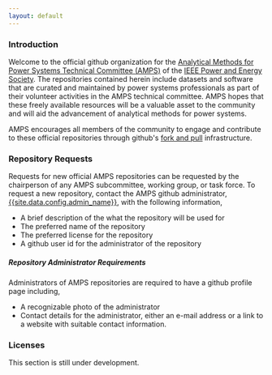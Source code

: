 ```yaml
---
layout: default
---
```


### Introduction

Welcome to the official github organization for the [Analytical Methods for Power Systems Technical Committee (AMPS)](http://ewh.ieee.org/cmte/psace/) of the [IEEE Power and Energy Society](http://www.ieee-pes.org/).
The repositories contained herein include datasets and software that are curated and maintained by power systems professionals as part of their volunteer activities in the AMPS technical committee.
AMPS hopes that these freely available resources will be a valuable asset to the community and will aid the advancement of analytical methods for power systems.


AMPS encourages all members of the community to engage and contribute to these official repositories through github's [fork and pull](https://guides.github.com/activities/forking/) infrastructure.

### Repository Requests

Requests for new official AMPS repositories can be requested by the chairperson of any AMPS subcommittee, working group, or task force.  To request a new repository, contact the AMPS github administrator, [{{site.data.config.admin_name}}](https://github.com/{{site.data.config.admin_github_username}}), with the following information,

* A brief description of the what the repository will be used for
* The preferred name of the repository
* The preferred license for the repository
* A github user id for the administrator of the repository

##### Repository Administrator Requirements

Administrators of AMPS repositories are required to have a github profile page including,
 
* A recognizable photo of the administrator
* Contact details for the administrator, either an e-mail address or a link to a website with suitable contact information.


### Licenses

This section is still under development.  

